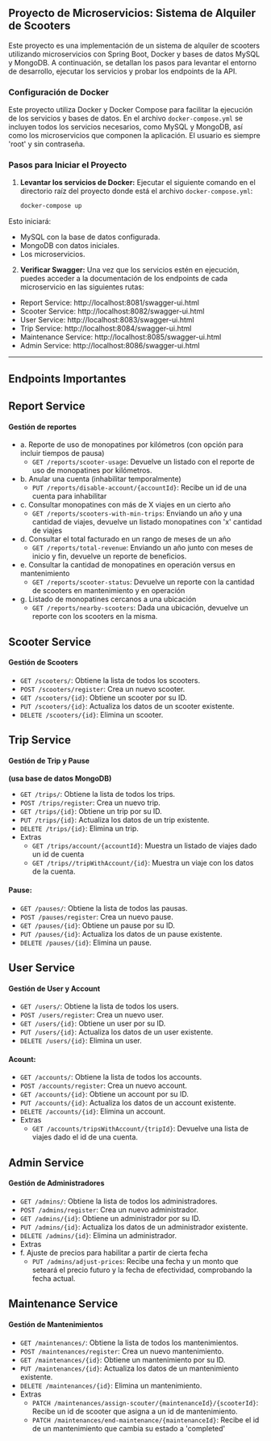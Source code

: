 ## Proyecto de Microservicios: Sistema de Alquiler de Scooters
 Este proyecto es una implementación de un sistema de alquiler de scooters utilizando microservicios con Spring Boot, Docker y bases de datos MySQL y MongoDB. A continuación, se detallan los pasos para levantar el entorno de desarrollo, ejecutar los servicios y probar los endpoints de la API.

### Configuración de Docker
Este proyecto utiliza Docker y Docker Compose para facilitar la ejecución de los servicios y bases de datos. En el archivo `docker-compose.yml` se incluyen todos los servicios necesarios, como MySQL y MongoDB, así como los microservicios que componen la aplicación. El usuario es siempre 'root' y sin contraseña.

### **Pasos para Iniciar el Proyecto**

1. **Levantar los servicios de Docker:**
   Ejecutar el siguiente comando en el directorio raíz del proyecto donde está el archivo `docker-compose.yml`:

   ```bash
   docker-compose up

Esto iniciará:

+ MySQL con la base de datos configurada.
+ MongoDB con datos iniciales.
+ Los microservicios.
  
2. **Verificar Swagger:** Una vez que los servicios estén en ejecución, puedes acceder a la documentación de los endpoints de cada microservicio en las siguientes rutas:
+ Report Service: http://localhost:8081/swagger-ui.html
+ Scooter Service: http://localhost:8082/swagger-ui.html
+ User Service: http://localhost:8083/swagger-ui.html
+ Trip Service: http://localhost:8084/swagger-ui.html
+ Maintenance Service: http://localhost:8085/swagger-ui.html
+ Admin Service: http://localhost:8086/swagger-ui.html
---
## Endpoints Importantes

 ## Report Service
 #### Gestión de reportes
+ a. Reporte de uso de monopatines por kilómetros (con opción para incluir tiempos de pausa)
  + `GET /reports/scooter-usage`: Devuelve un listado con el reporte de uso de monopatines por kilómetros.
+ b. Anular una cuenta (inhabilitar temporalmente)
  + `PUT /reports/disable-account/{accountId}`: Recibe un id de una cuenta para inhabilitar
+ c. Consultar monopatines con más de X viajes en un cierto año
  + `GET /reports/scooters-with-min-trips`: Enviando un año y una cantidad de viajes, devuelve un listado monopatines con 'x' cantidad de viajes
+ d. Consultar el total facturado en un rango de meses de un año
  + `GET /reports/total-revenue`: Enviando un año junto con meses de inicio y fin, devuelve un reporte de beneficios.
+ e. Consultar la cantidad de monopatines en operación versus en mantenimiento
  + `GET /reports/scooter-status`: Devuelve un reporte con la cantidad de scooters en mantenimiento y en operación
+ g. Listado de monopatines cercanos a una ubicación
  + `GET /reports/nearby-scooters`: Dada una ubicación, devuelve un reporte con los scooters en la misma.

 ## Scooter Service
 #### Gestión de Scooters

  + `GET /scooters/`: Obtiene la lista de todos los scooters.
  + `POST /scooters/register`: Crea un nuevo scooter.
  + `GET /scooters/{id}`: Obtiene un scooter por su ID.
  + `PUT /scooters/{id}`: Actualiza los datos de un scooter existente.
  + `DELETE /scooters/{id}`: Elimina un scooter.
 
 ## Trip Service
 #### Gestión de Trip y Pause
  **(usa base de datos MongoDB)**
  + `GET /trips/`: Obtiene la lista de todos los trips.
  + `POST /trips/register`: Crea un nuevo trip.
  + `GET /trips/{id}`: Obtiene un trip por su ID.
  + `PUT /trips/{id}`: Actualiza los datos de un trip existente.
  + `DELETE /trips/{id}`: Elimina un trip.
+ Extras
  + `GET /trips/account/{accountId}`: Muestra un listado de viajes dado un id de cuenta
  + `GET /trips//tripWithAccount/{id}`: Muestra un viaje con los datos de la cuenta.

#### Pause:
  + `GET /pauses/`: Obtiene la lista de todos las pausas.
  + `POST /pauses/register`: Crea un nuevo pause.
  + `GET /pauses/{id}`: Obtiene un pause por su ID.
  + `PUT /pauses/{id}`: Actualiza los datos de un pause existente.
  + `DELETE /pauses/{id}`: Elimina un pause.

## User Service
 #### Gestión de User y Account

  + `GET /users/`: Obtiene la lista de todos los users.
  + `POST /users/register`: Crea un nuevo user.
  + `GET /users/{id}`: Obtiene un user por su ID.
  + `PUT /users/{id}`: Actualiza los datos de un user existente.
  + `DELETE /users/{id}`: Elimina un user.
 
 #### Acount:
 + `GET /accounts/`: Obtiene la lista de todos los accounts.
 + `POST /accounts/register`: Crea un nuevo account.
 + `GET /accounts/{id}`: Obtiene un account por su ID.
 + `PUT /accounts/{id}`: Actualiza los datos de un account existente.
 + `DELETE /accounts/{id}`: Elimina un account.
+ Extras
  + `GET /accounts/tripsWithAccount/{tripId}`: Devuelve una lista de viajes dado el id de una cuenta.

 ## Admin Service
 #### Gestión de Administradores

  + `GET /admins/`: Obtiene la lista de todos los administradores.
  + `POST /admins/register`: Crea un nuevo administrador.
  + `GET /admins/{id}`: Obtiene un administrador por su ID.
  + `PUT /admins/{id}`: Actualiza los datos de un administrador existente.
  + `DELETE /admins/{id}`: Elimina un administrador.
+ Extras 
+ f. Ajuste de precios para habilitar a partir de cierta fecha
  + `PUT /admins/adjust-prices`: Recibe una fecha y un monto que seteará el precio futuro y la fecha de efectividad, comprobando la fecha actual.
 
 ## Maintenance Service
 #### Gestión de Mantenimientos

  + `GET /maintenances/`: Obtiene la lista de todos los mantenimientos.
  + `POST /maintenances/register`: Crea un nuevo mantenimiento.
  + `GET /maintenances/{id}`: Obtiene un mantenimiento por su ID.
  + `PUT /maintenances/{id}`: Actualiza los datos de un mantenimiento existente.
  + `DELETE /maintenances/{id}`: Elimina un mantenimiento.
+ Extras
  + `PATCH /maintenances/assign-scouter/{maintenanceId}/{scooterId}`: Recibe un id de scooter que asigna a un id de mantenimiento.
  + `PATCH /maintenances/end-maintenance/{maintenanceId}`: Recibe el id de un mantenimiento que cambia su estado a 'completed'

 


